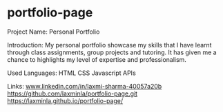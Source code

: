 # portfolio-page

Project Name:
Personal Portfolio

Introduction:
My personal portfolio showcase my skills that I have learnt through class assignments, group projects and tutoring. It has given me a chance to highlights my level of expertise and professionalism.

Used Languages:
HTML
CSS
Javascript
APIs 

Links:
www.linkedin.com/in/laxmi-sharma-40057a20b
https://github.com/laxminla/portfolio-page.git
https://laxminla.github.io/portfolio-page/












